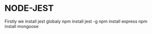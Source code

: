 # NODE-JEST
Firstly we install jest globaly
npm install jest -g
npm install express
npm install mongoose